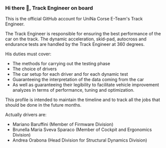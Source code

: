 ### Hi there 👋, Track Engineer on board
This is the official GitHub account for UniNa Corse E-Team's Track Engineer. 

The Track Engineer is responsible for ensuring the best performance of the car on the track. The dynamic acceleration, skid-pad, autocross and endurance tests are handled by the Track Engineer at 360 degrees. 

His duties must cover: 
- The methods for carrying out the testing phase
- The choice of drivers
- The car setup for each driver and for each dynamic test
- Guaranteeing the interpretation of the data coming from the car
- As well as guaranteeing their legibility to facilitate vehicle improvement analyzes in terms of performance, tuning and optimization.

This profile is intended to maintain the timeline and to track all the jobs that should be done in the future months.

Actually drivers are:
- Mariano Baruffini (Member of Firmware Division)
- Brunella Maria Sveva Sparaco (Member of Cockpit and Ergonomics Division)
- Andrea Orabona (Head Division for Structural Dynamics Division)
